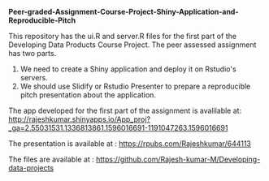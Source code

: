 **Peer-graded-Assignment-Course-Project-Shiny-Application-and-Reproducible-Pitch**

This repository has the ui.R and server.R files for the first part of the Developing Data Products Course Project. 
The peer assessed assignment has two parts. 

1.  We need to create a Shiny application and deploy it on Rstudio's servers. 
2.  We should use Slidify or Rstudio Presenter to prepare a reproducible pitch presentation about the application.

The app developed for the first part of the assignment is avalilable at: http://rajeshkumar.shinyapps.io/App_proj?_ga=2.55031531.1336813861.1596016691-1191047263.1596016691

The presentation is available at : https://rpubs.com/Rajeshkumar/644113

The files are available at : https://github.com/Rajesh-kumar-M/Developing-data-projects
